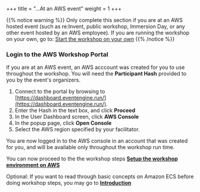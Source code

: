 +++
title = "...At an AWS event"
weight = 1
+++

{{% notice warning %}}
Only complete this section if you are at an AWS hosted event (such as re:Invent, public workshop, Immersion Day, or any other event hosted by an AWS employee). If you are running the workshop on your own, go to: [Start the workshop on your own](/ecs-spot-capacity-providers/before/self_paced.html)
{{% /notice %}}

### Login to the AWS Workshop Portal

If you are at an AWS event, an AWS acccount was created for you to use throughout the workshop. You will need the **Participant Hash** provided to you by the event's organizers.

1. Connect to the portal by browsing to [https://dashboard.eventengine.run/](https://dashboard.eventengine.run/).
2. Enter the Hash in the text box, and click **Proceed** 
3. In the User Dashboard screen, click **AWS Console** 
4. In the popup page, click **Open Console** 
5. Select the AWS region specified by your facilitator. 

You are now logged in to the AWS console in an account that was created for you, and will be available only throughout the workshop run time.

You can now proceed to the the workshop steps [**Setup the workshop environment on AWS**](/ecs-spot-capacity-providers/workshopsetup.html)

Optional:
If you want to read through basic concepts on Amazon ECS before doing workshop steps, you may go to [**Introduction**](/ecs-spot-capacity-providers/introduction.html)

